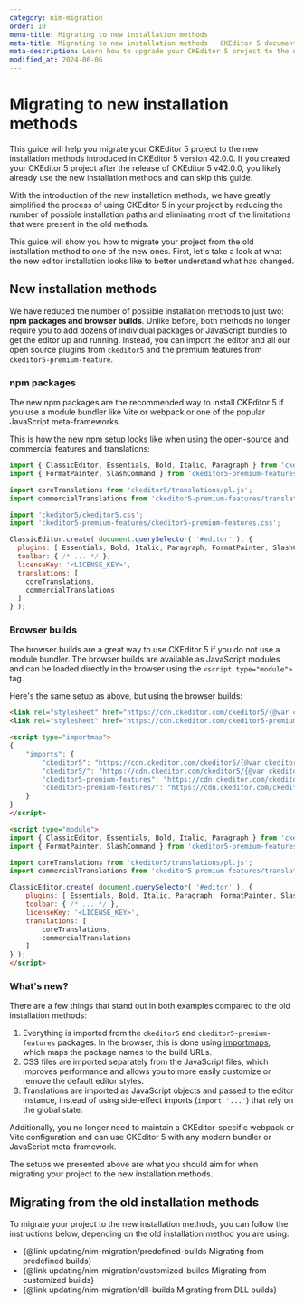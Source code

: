 ```yaml
---
category: nim-migration
order: 10
menu-title: Migrating to new installation methods
meta-title: Migrating to new installation methods | CKEditor 5 documentation
meta-description: Learn how to upgrade your CKEditor 5 project to the new installation methods.
modified_at: 2024-06-06
---
```


# Migrating to new installation methods

<info-box hint>
This guide will help you migrate your CKEditor 5 project to the new installation methods introduced in CKEditor 5 version 42.0.0. If you created your CKEditor 5 project after the release of CKEditor 5 v42.0.0, you likely already use the new installation methods and can skip this guide.
</info-box>

With the introduction of the new installation methods, we have greatly simplified the process of using CKEditor 5 in your project by reducing the number of possible installation paths and eliminating most of the limitations that were present in the old methods.

This guide will show you how to migrate your project from the old installation method to one of the new ones. First, let's take a look at what the new editor installation looks like to better understand what has changed.

## New installation methods

We have reduced the number of possible installation methods to just two: **npm packages and browser builds**. Unlike before, both methods no longer require you to add dozens of individual packages or JavaScript bundles to get the editor up and running. Instead, you can import the editor and all our open source plugins from `ckeditor5` and the premium features from `ckeditor5-premium-feature`.

### npm packages

The new npm packages are the recommended way to install CKEditor 5 if you use a module bundler like Vite or webpack or one of the popular JavaScript meta-frameworks.

This is how the new npm setup looks like when using the open-source and commercial features and translations:

```js
import { ClassicEditor, Essentials, Bold, Italic, Paragraph } from 'ckeditor5';
import { FormatPainter, SlashCommand } from 'ckeditor5-premium-features';

import coreTranslations from 'ckeditor5/translations/pl.js';
import commercialTranslations from 'ckeditor5-premium-features/translations/pl.js';

import 'ckeditor5/ckeditor5.css';
import 'ckeditor5-premium-features/ckeditor5-premium-features.css';

ClassicEditor.create( document.querySelector( '#editor' ), {
  plugins: [ Essentials, Bold, Italic, Paragraph, FormatPainter, SlashCommand ],
  toolbar: { /* ... */ },
  licenseKey: '<LICENSE_KEY>',
  translations: [
    coreTranslations,
    commercialTranslations
  ]
} );
```

### Browser builds

The browser builds are a great way to use CKEditor 5 if you do not use a module bundler. The browser builds are available as JavaScript modules and can be loaded directly in the browser using the `<script type="module">` tag.

Here's the same setup as above, but using the browser builds:

```html
<link rel="stylesheet" href="https://cdn.ckeditor.com/ckeditor5/{@var ckeditor5-version}/ckeditor5.css" />
<link rel="stylesheet" href="https://cdn.ckeditor.com/ckeditor5-premium-features/{@var ckeditor5-version}/ckeditor5-premium-features.css" />

<script type="importmap">
{
	"imports": {
		"ckeditor5": "https://cdn.ckeditor.com/ckeditor5/{@var ckeditor5-version}/ckeditor5.js",
		"ckeditor5/": "https://cdn.ckeditor.com/ckeditor5/{@var ckeditor5-version}/",
		"ckeditor5-premium-features": "https://cdn.ckeditor.com/ckeditor5-premium-features/{@var ckeditor5-version}/ckeditor5-premium-features.js",
		"ckeditor5-premium-features/": "https://cdn.ckeditor.com/ckeditor5-premium-features/{@var ckeditor5-version}/"
	}
}
</script>

<script type="module">
import { ClassicEditor, Essentials, Bold, Italic, Paragraph } from 'ckeditor5';
import { FormatPainter, SlashCommand } from 'ckeditor5-premium-features';

import coreTranslations from 'ckeditor5/translations/pl.js';
import commercialTranslations from 'ckeditor5-premium-features/translations/pl.js';

ClassicEditor.create( document.querySelector( '#editor' ), {
	plugins: [ Essentials, Bold, Italic, Paragraph, FormatPainter, SlashCommand ],
	toolbar: { /* ... */ },
	licenseKey: '<LICENSE_KEY>',
	translations: [
		coreTranslations,
		commercialTranslations
	]
} );
</script>
```

### What's new?

There are a few things that stand out in both examples compared to the old installation methods:

1. Everything is imported from the `ckeditor5` and `ckeditor5-premium-features` packages. In the browser, this is done using [importmaps](https://developer.mozilla.org/en-US/docs/Web/HTML/Element/script/type/importmap), which maps the package names to the build URLs.
2. CSS files are imported separately from the JavaScript files, which improves performance and allows you to more easily customize or remove the default editor styles.
3. Translations are imported as JavaScript objects and passed to the editor instance, instead of using side-effect imports (`import '...'`) that rely on the global state.

Additionally, you no longer need to maintain a CKEditor-specific webpack or Vite configuration and can use CKEditor 5 with any modern bundler or JavaScript meta-framework.

The setups we presented above are what you should aim for when migrating your project to the new installation methods.

## Migrating from the old installation methods

To migrate your project to the new installation methods, you can follow the instructions below, depending on the old installation method you are using:

* {@link updating/nim-migration/predefined-builds Migrating from predefined builds}
* {@link updating/nim-migration/customized-builds Migrating from customized builds}
* {@link updating/nim-migration/dll-builds Migrating from DLL builds}
